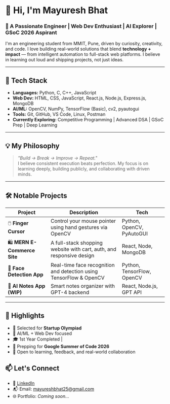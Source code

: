 # 👋 Hi, I'm Mayuresh Bhat

### 🚀 A Passionate Engineer | Web Dev Enthusiast | AI Explorer | GSoC 2026 Aspirant

I'm an engineering student from MMIT, Pune, driven by curiosity, creativity, and code. I love building real-world solutions that blend **technology + impact** — from intelligent automation to full-stack web platforms. I believe in learning out loud and shipping projects, not just ideas.

---

## 🔧 Tech Stack

- **Languages:** Python, C, C++, JavaScript  
- **Web Dev:** HTML, CSS, JavaScript, React.js, Node.js, Express.js, MongoDB  
- **AI/ML:** OpenCV, NumPy, TensorFlow (Basic), cv2, pyautogui  
- **Tools:** Git, GitHub, VS Code, Linux, Postman  
- **Currently Exploring:** Competitive Programming | Advanced DSA | GSoC Prep | Deep Learning

---

## 💡 My Philosophy

> *"Build → Break → Improve → Repeat."*  
> I believe consistent execution beats perfection. My focus is on learning deeply, building publicly, and collaborating with driven minds.

---

## 🛠️ Notable Projects

| Project | Description | Tech |
|--------|-------------|------|
| 🖱️ **Finger Cursor** | Control your mouse pointer using hand gestures via OpenCV | Python, OpenCV, PyAutoGUI |
| 🛍️ **MERN E-Commerce Site** | A full-stack shopping website with cart, auth, and responsive design | React, Node, MongoDB |
| 🧠 **Face Detection App** | Real-time face recognition and detection using TensorFlow & OpenCV | Python, TensorFlow, OpenCV |
| 📒 **AI Notes App (WIP)** | Smart notes organizer with GPT-4 backend | React, Node.js, GPT API |

---

## 📌 Highlights

- 🎯 Selected for **Startup Olympiad** 
- 🔬 AI/ML + Web Dev focused
- 🎓 1st Year Completed | 
- 🌱 Prepping for **Google Summer of Code 2026**
- 🧠 Open to learning, feedback, and real-world collaboration

## 📫 Let's Connect

- 💼 [LinkedIn](https://www.linkedin.com/in/mayuresh-bhat-a36b7b29b/)
- 📬 Email: mayureshbhat25@gmail.com
- 🌐 Portfolio: *Coming soon...*



